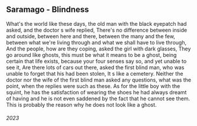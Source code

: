 ## Saramago - Blindness

What's the world like these days, the old man with the black eyepatch had asked, and the doctor s wife replied, There's no difference between inside and outside, between here and there, between the many and the few, between what we're living through and what we shall have to live through, And the people, how are they coping, asked the girl with dark glasses, They go around like ghosts, this must be what it means to be a ghost, being certain that life exists, because your four senses say so, and yet unable to see it, Are there lots of cars out there, asked the first blind man, who was unable to forget that his had been stolen, It s like a cemetery.
Neither the doctor nor the wife of the first blind man asked any questions, what was the point, when the replies were such as these.
As for the little boy with the squint, he has the satisfaction of wearing the shoes he had always dreamt of having and he is not even saddened by the fact that he cannot see them.
This is probably the reason why he does not look like a ghost.


###### 2023